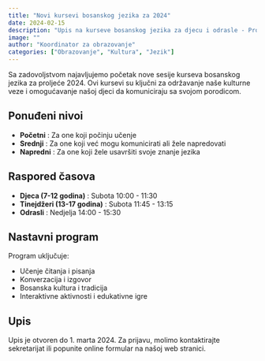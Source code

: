```yaml
---
title: "Novi kursevi bosanskog jezika za 2024"
date: 2024-02-15
description: "Upis na kurseve bosanskog jezika za djecu i odrasle - Proljetni semestar 2024"
image: ""
author: "Koordinator za obrazovanje"
categories: ["Obrazovanje", "Kultura", "Jezik"]
---
```


Sa zadovoljstvom najavljujemo početak nove sesije kurseva bosanskog jezika za proljeće 2024. Ovi kursevi su ključni za održavanje naše kulturne veze i omogućavanje našoj djeci da komuniciraju sa svojom porodicom.

## Ponuđeni nivoi

- **Početni** : Za one koji počinju učenje
- **Srednji** : Za one koji već mogu komunicirati ali žele napredovati
- **Napredni** : Za one koji žele usavršiti svoje znanje jezika

## Raspored časova

- **Djeca (7-12 godina)** : Subota 10:00 - 11:30
- **Tinejdžeri (13-17 godina)** : Subota 11:45 - 13:15
- **Odrasli** : Nedjelja 14:00 - 15:30

## Nastavni program

Program uključuje:
- Učenje čitanja i pisanja
- Konverzacija i izgovor
- Bosanska kultura i tradicija
- Interaktivne aktivnosti i edukativne igre

## Upis

Upis je otvoren do 1. marta 2024. Za prijavu, molimo kontaktirajte sekretarijat ili popunite online formular na našoj web stranici. 